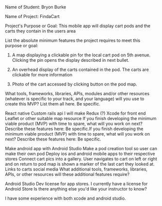 Name of Student: Bryon Burke

Name of Project: FindaCart

Project's Purpose or Goal: This  mobile app will display cart pods and the carts they contain in the users area

List the absolute minimum features the project requires to meet this purpose or goal:

1. A map displaying a clickable pin for the local cart pod on 5th avenue. Clicking the pin opens the display described in next bullet.

2. An overhead display of the carts contained in the pod. The carts are clickable for more information

3. Photo of the cart accessed by clicking button on the pod map.

What tools, frameworks, libraries, APIs, modules and/or other resources (whatever is specific to your track, and your language) will you use to create this MVP? List them all here. Be specific.

React native
Custom rails api I will make
Redux (?)
Xcode for front end
Leaflet or other suitable map resource
If you finish developing the minimum viable product (MVP) with time to spare, what will you work on next? Describe these features here: Be specific.If you finish developing the minimum viable product (MVP) with time to spare, what will you work on next? Describe these features here: Be specific.

Make android app with Android Studio
Make a pod creation tool so user can make their own pod
Deploy ios and android mobile apps to their respective stores
Connect cart pics into a gallery. User navigates to cart on left or right and on return to pod map is shown a marker of the last cart they looked at.
Links to carts social media
What additional tools, frameworks, libraries, APIs, or other resources will these additional features require?

Android Studio
Dev license for app stores. I currently have a license for Android Store
Is there anything else you'd like your instructor to know?

I have some experience with both xcode and android studio. 
